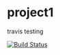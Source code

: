 # project1
travis testing

[![Build Status](https://travis-ci.org/ryansanford/project1.svg?branch=master)](https://travis-ci.org/ryansanford/project1)
